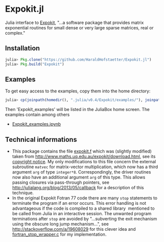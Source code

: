# Expokit.jl
Julia interface to [Expokit](http://www.maths.uq.edu.au/expokit/),
"...a software package that provides matrix exponential routines for small dense or very large sparse matrices, real or complex."

## Installation
```julia
julia> Pkg.clone("https://github.com/HaraldHofstaetter/Expokit.jl")
julia> Pkg.build("Expokit")
```

## Examples
To get easy access to the examples, copy them into the home directory:
```julia
julia> cp(joinpath(homedir(), ".julia/v0.4/Expokit/examples/"), joinpath(homedir(), "Expokit_examples"), remove_destination=true)
```
Then 'Expokit_examples' will be listed in the JuliaBox home screen. The examples contain among others
+ [Expokit_examples.ipynb](https://github.com/HaraldHofstaetter/Expokit.jl/blob/master/examples/Expokit_examples.ipynb)

## Technical informations
+ This package contains the file [expokit.f](https://github.com/HaraldHofstaetter/Expokit.jl/blob/master/deps/src/expokit.f)
  which was (slightly modified) taken from http://www.maths.uq.edu.au/expokit/download.html, see its
  [copyright notice](https://github.com/HaraldHofstaetter/Expokit.jl/blob/master/deps/src/copyright).
  My only modifications to this file concern the external subroutine `matvec` for matrix-vector multiplication, which now has
  a third argument `arg` of type `integer*8`. Correspondingly, the driver routines now also have an additional argument `arg`
  of this type. This allows passing closures via pass-through pointers, see  http://julialang.org/blog/2013/05/callback for a
  description of this technique.
+ In the original Expokit Fotran 77 code there are many `stop` statements to terminate
  the program if an error occurs. This error handling is not advantageous if the code is compiled to a shared library
  mentioned to be called from Julia in an interactive session. The unwanted  program terminations after `stop` are
  avoided by "...subverting the exit mechanism using the obscure long jump mechanism...", see
  http://stackoverflow.com/a/19608029 for this clever idea and
  [fortran_stop_wrapper.c](https://github.com/HaraldHofstaetter/Expokit.jl/blob/master/deps/src/fortran_stop_wrapper.c)
  for my implementation.
